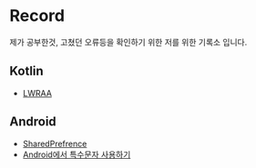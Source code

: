 # Record
제가 공부한것, 고쳤던 오류등을 확인하기 위한 저를 위한 기록소 입니다.

## Kotlin
* [LWRAA](https://github.com/daeyeong1573/Record/blob/main/kotlin/LWRAA.md)<br>

## Android 
* [SharedPrefrence](https://github.com/daeyeong1573/Record/blob/main/Android/sharedpreference.md)<br>
* [Android에서 특수문자 사용하기](https://github.com/daeyeong1573/Record/blob/main/Android/use_special%20_symbol.md)